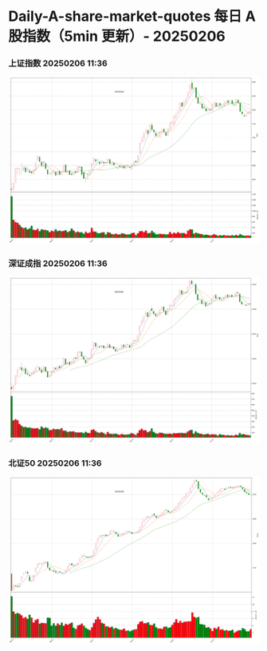 
# Daily-A-share-market-quotes 每日 A 股指数（5min 更新）- 20250206

### 上证指数 20250206 11:36
![](./fig/2025/2/20250206-sh000001.png)

### 深证成指 20250206 11:36
![](./fig/2025/2/20250206-sz399001.png)

### 北证50 20250206 11:36
![](./fig/2025/2/20250206-bj899050.png)
